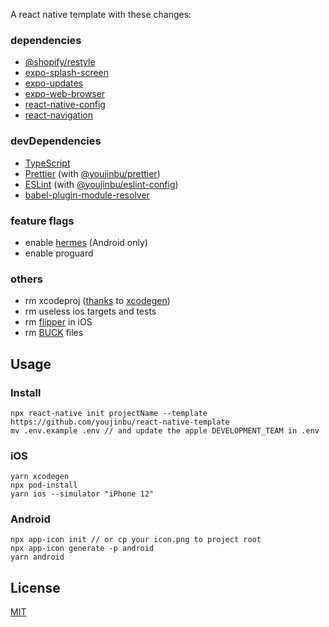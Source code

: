 A react native template with these changes:

### dependencies
- [@shopify/restyle](https://github.com/Shopify/restyle)
- [expo-splash-screen](https://github.com/expo/expo/tree/master/packages/expo-splash-screen)
- [expo-updates](https://github.com/expo/expo/tree/master/packages/expo-updates)
- [expo-web-browser](https://github.com/expo/expo/tree/master/packages/expo-web-browser)
- [react-native-config](https://github.com/luggit/react-native-config)
- [react-navigation](https://reactnavigation.org/)

### devDependencies
- [TypeScript](typescriptlang.org)
- [Prettier](https://prettier.io/) (with [@youjinbu/prettier](https://github.com/youjinbu/config/tree/master/packages/prettier))
- [ESLint](https://eslint.org/) (with [@youjinbu/eslint-config](https://github.com/youjinbu/config/tree/master/packages/eslint))
- [babel-plugin-module-resolver](https://github.com/tleunen/babel-plugin-module-resolver)

### feature flags
- enable [hermes](https://hermesengine.dev/) (Android only)
- enable proguard

### others
- rm xcodeproj ([thanks](https://github.com/pvinis/react-native-xcodegen) to [xcodegen](https://github.com/yonaskolb/XcodeGen))
- rm useless ios targets and tests
- rm [flipper](https://fbflipper.com/) in iOS
- rm [BUCK](https://github.com/facebook/buck) files

## Usage

### Install
```
npx react-native init projectName --template https://github.com/youjinbu/react-native-template
mv .env.example .env // and update the apple DEVELOPMENT_TEAM in .env
```

### iOS
```
yarn xcodegen
npx pod-install
yarn ios --simulator "iPhone 12"
```

### Android
```
npx app-icon init // or cp your icon.png to project root
npx app-icon generate -p android
yarn android
```

## License

[MIT](/LICENSE)
